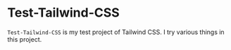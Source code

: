 # Test-Tailwind-CSS

`Test-Tailwind-CSS` is my test project of Tailwind CSS. I try various things in this project.
